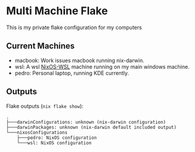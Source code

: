 # Multi Machine Flake
This is my private flake configuration for my computers

## Current Machines
 - macbook: Work issues macbook running nix-darwin.
 - wsl: A wsl [NixOS-WSL](https://github.com/nix-community/NixOS-WSL) machine running on my main windows machine.
 - pedro: Personal laptop, running KDE currently. 

## Outputs
Flake outputs (`nix flake show`):
```
.
├───darwinConfigurations: unknown (nix-darwin configuration)
├───darwinPackages: unknown (nix-darwin default included output)
└───nixosConfigurations
    ├───pedro: NixOS configuration
    └───wsl: NixOS configuration
```
